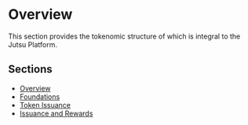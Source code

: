 # Overview

This section provides the tokenomic structure of which is integral to the Jutsu Platform.

## Sections

- [Overview](./README.md)
- [Foundations](./foundations.md)
- [Token Issuance](./token-issuance.md)
- [Issuance and Rewards](./issuance-and-rewards.md)